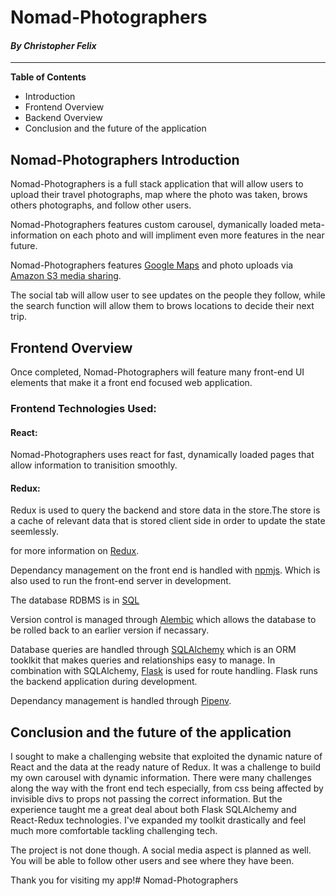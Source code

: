 # Nomad-Photographers
#### *By Christopher Felix*

___

**Table of Contents**
* Introduction
* Frontend Overview 
* Backend Overview
* Conclusion and the future of the application

## Nomad-Photographers Introduction

Nomad-Photographers is a full stack application that will allow users to upload their travel photographs, map where the photo was taken, brows others photographs, and follow other users. 

Nomad-Photographers features custom carousel, dymanically loaded meta-information on each photo and will impliment even more features in the near future.

Nomad-Photographers features [Google Maps](https://developers.google.com/maps/documentation/javascript/tutorial) and photo uploads via [Amazon S3 media sharing](https://aws.amazon.com/media-sharing/).

The social tab will allow user to see updates on the people they follow, while the search function will allow them to brows locations to decide their next trip.

## Frontend Overview

Once completed, Nomad-Photographers will feature many front-end UI elements that make it a front end focused web application.

### Frontend Technologies Used:

#### React: 
Nomad-Photographers uses react for fast, dynamically loaded pages that allow information to tranisition smoothly.

#### Redux:
Redux is used to query the backend and store data in the store.The store is a cache of relevant data that is stored
client side in order to update the state seemlessly.

for more information on [Redux](https://redux.js.org/).

Dependancy management on the front end is handled with 
[npmjs](https://www.npmjs.com/). Which is also used to run the front-end server in development.



The database RDBMS is in [SQL](http://www.sqlcourse.com/intro.html)

Version control is managed through [Alembic](https://alembic.sqlalchemy.org/en/latest/tutorial.html) which allows the database to be rolled back to an earlier version if necassary.

Database queries are handled through [SQLAlchemy](https://docs.sqlalchemy.org/en/14/orm/tutorial.html) which is an ORM tooklkit that makes queries and relationships easy to manage. In combination with SQLAlchemy, [Flask](https://flask.palletsprojects.com/en/2.0.x/) is used for route handling. Flask runs the backend application during development.

Dependancy management is handled through [Pipenv](https://realpython.com/pipenv-guide/#problems-that-pipenv-solves).

## Conclusion and the future of the application

I sought to make a challenging website that exploited the dynamic nature of React and the data at the ready nature of Redux. It was a challenge to build my own carousel with dynamic information. There were many challenges along the way with the front end tech especially, from css being affected by invisible divs to props not passing the correct information. But the experience taught me a great deal about both Flask SQLAlchemy and React-Redux technologies. I've expanded my toolkit drastically and feel much more comfortable tackling challenging tech. 

The project is not done though. A social media aspect is planned as well. You will be able to follow other users and see where they have been. 

Thank you for visiting my app!# Nomad-Photographers
